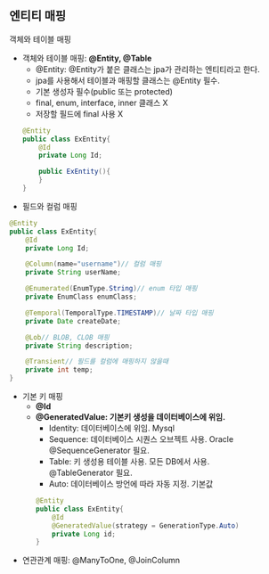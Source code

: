 ## 엔티티 매핑  
객체와 테이블 매핑    
- 객체와 테이블 매핑: <b>@Entity, @Table</b>   
    - @Entity: @Entity가 붙은 클래스는 jpa가 관리하는 엔티티라고 한다. 
    - jpa를 사용해서 테이블과 매핑할 클래스는 @Entity 필수.    
    - 기본 생성자 필수(public 또는 protected)  
    - final, enum, interface, inner 클래스 X    
    - 저장할 필드에 final 사용 X   
    ```java
    @Entity
    public class ExEntity{
        @Id
        private Long Id;

        public ExEntity(){
        }
    }
    ```
- 필드와 컬럼 매핑  
```java
@Entity
public class ExEntity{
    @Id
    private Long Id;

    @Column(name="username")// 컬럼 매핑
    private String userName;

    @Enumerated(EnumType.String)// enum 타입 매핑
    private EnumClass enumClass;

    @Temporal(TemporalType.TIMESTAMP)// 날짜 타입 매핑
    private Date createDate;

    @Lob// BLOB, CLOB 매핑
    private String description;

    @Transient// 필드를 컬럼에 매핑하지 않을때
    private int temp;
}
```
- 기본 키 매핑     
    - <b>@Id</b>   
    - <b>@GeneratedValue: 기본키 생성을 데이터베이스에 위임.</b>   
        - Identity: 데이터베이스에 위임. Mysql     
        - Sequence: 데이터베이스 시퀀스 오브젝트 사용. Oracle      
            @SequenceGenerator 필요.    
        - Table: 키 생성용 테이블 사용. 모든 DB에서 사용.  
            @TableGenerator 필요.   
        - Auto: 데이터베이스 방언에 따라 자동 지정. 기본값     
        ```java
        @Entity
        public class ExEntity{
            @Id
            @GeneratedValue(strategy = GenerationType.Auto)
            private Long id;
        }
        ```
- 연관관계 매핑: @ManyToOne, @JoinColumn    